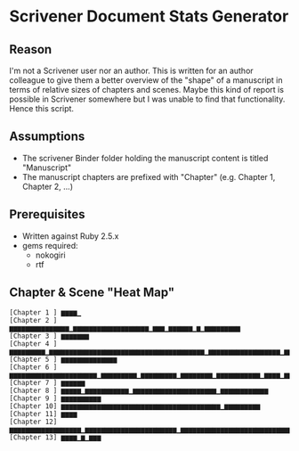 # Scrivener Document Stats Generator

## Reason

I'm not a Scrivener user nor an author. This is written for an author colleague to give them a better overview of the "shape" of a manuscript in terms of relative sizes of chapters and scenes. Maybe this kind of report is possible in Scrivener somewhere but I was unable to find that functionality. Hence this script.

## Assumptions
* The scrivener Binder folder holding the manuscript content is titled "Manuscript"
* The manuscript chapters are prefixed with "Chapter" (e.g. Chapter 1, Chapter 2, ...)

## Prerequisites

* Written against Ruby 2.5.x
* gems required:
    * nokogiri
    * rtf
## Chapter & Scene "Heat Map"

``` Chapter & Scene Heat Map
[Chapter 1 ] ▆▆▆▆▁
[Chapter 2 ] ▆▆▆▆▆▆▆▆▆▆▆▆▆▆▆▁▆▆▆▆▆▆▆▆▆▆▆▆▆▆▆▆▆▆▆▁▆▆▆▁▆▆▆▆▆▆▁▆▁▆▆▆▆▆▆▆▆▆
[Chapter 3 ] ▆▆▆▆▆▆▆
[Chapter 4 ] ▆▆▆▆▆▆▆▆▆▁▆▆▆▆▆▆▆▆▆▆▆▆▆▆▆▆▆▆▆▆▆▆▆▆▆▆▆▆▆▆▆▆▆▆▆▆▆▆▆▁▆▆▆▆▆▆▆▆▆▆▆▆▆▆▆▆▆▆▁▆▆▆▆▆▆▆▆▆▆▆▆▆▆▆▆▆▆▆▆▆▆▆▁▆▆▆▆▆▆▆▆ 
[Chapter 5 ] ▆▆▆▆▆▆▆▆▆▆▆▆▆▆
[Chapter 6 ] ▆▆▆▆▆▆▆▆▆▆▆▆▆▆▆▆▆▆▆▆▆▆▁▆▆▆▆▆▆▆▆▆▁▆▆▆▆▆▆▆▆▆▁▆▆▆▆▆▆▆▆▁▆▆▆▆▆▆▆▆▆▆▆▁▆▆▆▆▁▆▆▆▆▆▆▆▆▆▆▆▆▆▆
[Chapter 7 ] ▆▆▆▆▆▆
[Chapter 8 ] ▆▆▆▆▆▁▆▆▆▆▆▆▆▆▆▆▆▁▆▆▆▆▆▆▆▆▆▆▆▆▆▆▆▆▆▆▆▆▆▁▆▆▆▆▆▆▆▆▆▆▆▆
[Chapter 9 ] ▆▆▆▆▆▆▆▆▆▆
[Chapter 10] ▆▆▆▆▆▆▆▆▆▆▆▆▆▆▆▆▆▆▆▆▆▆▆▆▆▆▆▆▆▆▆▆▆▆▆▆▆▆▆▆▁▆▆▆▆▆▆▆▆▆
[Chapter 11] ▆▆▆▆
[Chapter 12] ▆▆▆▆▆▆▆▆▆▆▆▆▆▆▆▆▆▆▁▆▆▆▆▆▆▆▆▆▆▆▆▆▆▆▆▆▆▆▆▆▆▆▁▆▆▆▆▆▆▆▆▆▆▆▆▆▆▆▆▆▆▆▆▆▆▆▆▆▆▆▆▆▆▆▆▆▆▆
[Chapter 13] ▆▆▆▆▁▆▁▆▆▆
```